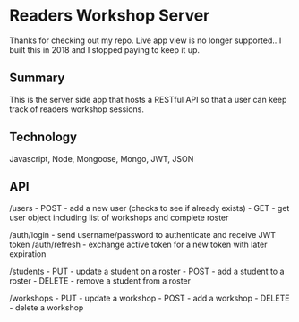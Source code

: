 # Readers Workshop Server
Thanks for checking out my repo. Live app view is no longer supported...I built this in 2018 and I stopped paying to keep it up.

## Summary
This is the server side app that hosts a RESTful API so that a user can keep track of readers
workshop sessions.

## Technology
Javascript, Node, Mongoose, Mongo, JWT, JSON

## API
/users
	- POST - add a new user (checks to see if already exists)
	- GET - get user object including list of workshops and complete roster

/auth/login - send username/password to authenticate and receive JWT token
/auth/refresh - exchange active token for a new token with later expiration

/students
	- PUT - update a student on a roster
	- POST - add a student to a roster
	- DELETE - remove a student from a roster

/workshops
	- PUT - update a workshop
	- POST - add a workshop
	- DELETE - delete a workshop
